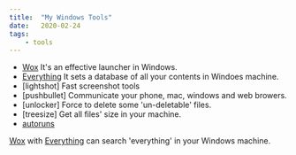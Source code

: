 ```yaml
---
title:  "My Windows Tools"
date:   2020-02-24
tags:
    - tools
---
```



- [Wox] It's an effective launcher in Windows.
- [Everything] It sets a database of all your contents in Windoes machine.
- [lightshot] Fast screenshot tools
- [pushbullet] Communicate your phone, mac, windows and web browers.
- [unlocker] Force to delete some 'un-deletable' files.
- [treesize] Get all files' size in your machine.
- [autoruns]


[Wox] with [Everything] can search 'everything' in your Windows machine.


[Wox]: https://github.com/Wox-launcher/Wox
[Everything]: https://www.voidtools.com/
[autoruns]: https://docs.microsoft.com/en-us/sysinternals/downloads/autoruns
